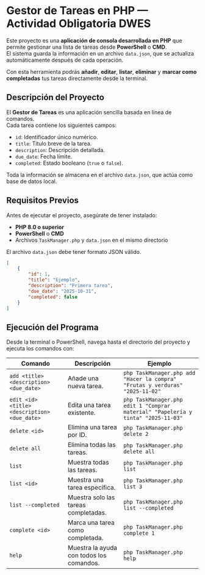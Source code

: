 # Gestor de Tareas en PHP — Actividad Obligatoria DWES

Este proyecto es una **aplicación de consola desarrollada en PHP** que permite gestionar una lista de tareas desde **PowerShell** o **CMD**.  
El sistema guarda la información en un archivo `data.json`, que se actualiza automáticamente después de cada operación.

Con esta herramienta podrás **añadir**, **editar**, **listar**, **eliminar** y **marcar como completadas** tus tareas directamente desde la terminal.


## Descripción del Proyecto

El **Gestor de Tareas** es una aplicación sencilla basada en línea de comandos.  
Cada tarea contiene los siguientes campos:

- `id`: Identificador único numérico.  
- `title`: Título breve de la tarea.  
- `description`: Descripción detallada.  
- `due_date`: Fecha límite.  
- `completed`: Estado booleano (`true` o `false`).

Toda la información se almacena en el archivo `data.json`, que actúa como base de datos local.


## Requisitos Previos

Antes de ejecutar el proyecto, asegúrate de tener instalado:

- **PHP 8.0 o superior**  
- **PowerShell** o **CMD** 
- Archivos `TaskManager.php` y `data.json` en el mismo directorio

El archivo `data.json` debe tener formato JSON válido.  
```json
[
    {
        "id": 1,
        "title": "Ejemplo",
        "description": "Primera tarea",
        "due_date": "2025-10-31",
        "completed": false
    }
]
```
## Ejecución del Programa

Desde la terminal o PowerShell, navega hasta el directorio del proyecto y ejecuta los comandos con:

| Comando | Descripción | Ejemplo |
|---------|-------------|---------|
| `add <title> <description> <due_date>` | Añade una nueva tarea. | `php TaskManager.php add "Hacer la compra" "Frutas y verduras" "2025-11-02"` |
| `edit <id> <title> <description> <due_date>` | Edita una tarea existente. | `php TaskManager.php edit 1 "Comprar material" "Papelería y tinta" "2025-11-03"` |
| `delete <id>` | Elimina una tarea por ID. | `php TaskManager.php delete 2` |
| `delete all` | Elimina todas las tareas. | `php TaskManager.php delete all` |
| `list` | Muestra todas las tareas. | `php TaskManager.php list` |
| `list <id>` | Muestra una tarea específica. | `php TaskManager.php list 3` |
| `list --completed` | Muestra solo las tareas completadas. | `php TaskManager.php list --completed` |
| `complete <id>` | Marca una tarea como completada. | `php TaskManager.php complete 1` |
| `help` | Muestra la ayuda con todos los comandos. | `php TaskManager.php help` |